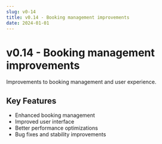 ```yaml
---
slug: v0-14
title: v0.14 - Booking management improvements
date: 2024-01-01
---
```


# v0.14 - Booking management improvements

Improvements to booking management and user experience.

## Key Features

- Enhanced booking management
- Improved user interface
- Better performance optimizations
- Bug fixes and stability improvements
